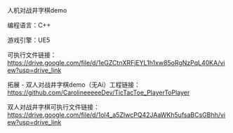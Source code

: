 人机对战井字棋demo

编程语言：C++

游戏引擎：UE5

可执行文件链接：https://drive.google.com/file/d/1eGZCtnXRFjEYL1h1xw85oRgNzPqL40KA/view?usp=drive_link



拓展 - 双人对战井字棋demo（无Ai）工程链接：https://github.com/CarolineeeeeDev/TicTacToe_PlayerToPlayer

双人对战井字棋可执行文件链接：https://drive.google.com/file/d/1ol4_a5ZIwcPQ42JAaWKh5ufsaBCsGBhh/view?usp=drive_link
